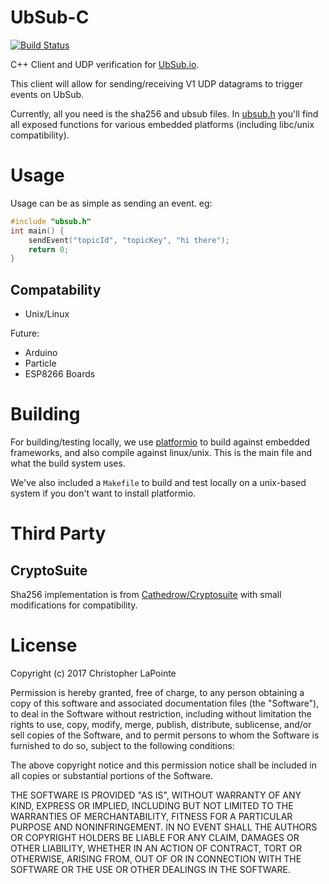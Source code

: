 # UbSub-C

[![Build Status](https://travis-ci.org/zix99/ubsub-cpp.svg?branch=master)](https://travis-ci.org/zix99/ubsub-cpp)

C++ Client and UDP verification for [UbSub.io](https://ubsub.io).

This client will allow for sending/receiving V1 UDP datagrams to trigger events on UbSub.

Currently, all you need is the sha256 and ubsub files.  In [ubsub.h](src/ubsub.h) you'll find all exposed functions
for various embedded platforms (including libc/unix compatibility).

# Usage

Usage can be as simple as sending an event. eg:
```c
#include "ubsub.h"
int main() {
	sendEvent("topicId", "topicKey", "hi there");
	return 0;
}
```

## Compatability

 * Unix/Linux

Future:

 * Arduino
 * Particle
 * ESP8266 Boards

# Building

For building/testing locally, we use [platformio](http://platformio.org/) to build against embedded frameworks, and also
compile against linux/unix.  This is the main file and what the build system uses.

We've also included a `Makefile` to build and test locally on a unix-based system if you don't want to install platformio.

# Third Party

## CryptoSuite

Sha256 implementation is from [Cathedrow/Cryptosuite](https://github.com/Cathedrow/Cryptosuite) with small modifications
for compatibility.

# License

Copyright (c) 2017 Christopher LaPointe

Permission is hereby granted, free of charge, to any person obtaining a copy
of this software and associated documentation files (the "Software"), to deal
in the Software without restriction, including without limitation the rights
to use, copy, modify, merge, publish, distribute, sublicense, and/or sell
copies of the Software, and to permit persons to whom the Software is
furnished to do so, subject to the following conditions:

The above copyright notice and this permission notice shall be included in all
copies or substantial portions of the Software.

THE SOFTWARE IS PROVIDED "AS IS", WITHOUT WARRANTY OF ANY KIND, EXPRESS OR
IMPLIED, INCLUDING BUT NOT LIMITED TO THE WARRANTIES OF MERCHANTABILITY,
FITNESS FOR A PARTICULAR PURPOSE AND NONINFRINGEMENT. IN NO EVENT SHALL THE
AUTHORS OR COPYRIGHT HOLDERS BE LIABLE FOR ANY CLAIM, DAMAGES OR OTHER
LIABILITY, WHETHER IN AN ACTION OF CONTRACT, TORT OR OTHERWISE, ARISING FROM,
OUT OF OR IN CONNECTION WITH THE SOFTWARE OR THE USE OR OTHER DEALINGS IN THE
SOFTWARE.
